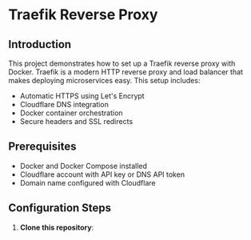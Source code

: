 # Traefik Reverse Proxy

## Introduction
This project demonstrates how to set up a Traefik reverse proxy with Docker. Traefik is a modern HTTP reverse proxy and load balancer that makes deploying microservices easy. This setup includes:
- Automatic HTTPS using Let's Encrypt
- Cloudflare DNS integration
- Docker container orchestration
- Secure headers and SSL redirects

## Prerequisites
- Docker and Docker Compose installed
- Cloudflare account with API key or DNS API token
- Domain name configured with Cloudflare

## Configuration Steps

1. **Clone this repository**:
   
